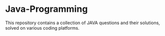 # Java-Programming
 This repository contains a collection of JAVA questions and their solutions, solved on various coding platforms.

